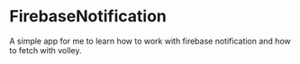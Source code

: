 # FirebaseNotification

A simple app for me to learn how to work with firebase notification and how to fetch with volley.
